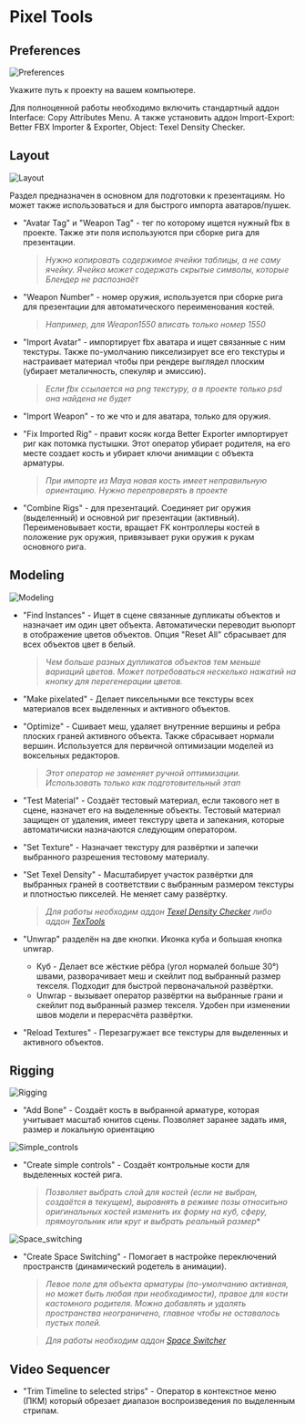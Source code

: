 # Pixel Tools
## Preferences
![Preferences](https://github.com/Morphinometr/Pixel_Tools/blob/readme/images/preferences.png)

Укажите путь к проекту на вашем компьютере.

Для полноценной работы необходимо включить стандартный аддон Interface: Copy Attributes Menu. А также установить аддон Import-Export: Better FBX Importer & Exporter, Object: Texel Density Checker.

## Layout
![Layout](https://github.com/Morphinometr/Pixel_Tools/blob/readme/images/layout.png)

Раздел предназначен в основном для подготовки к презентациям. Но может также использоваться и для быстрого импорта аватаров/пушек.

* "Avatar Tag" и "Weapon Tag" - тег по которому ищется нужный fbx в проекте. Также эти поля используются при сборке рига для презентации.
  > *Нужно копировать содержимое ячейки таблицы, а не саму ячейку. Ячейка может содержать скрытые символы, которые Блендер не распознаёт*

* "Weapon Number" - номер оружия, используется при сборке рига для презентации для автоматического переименования костей.
  > *Например, для Weapon1550 вписать только номер 1550*

* "Import Avatar" - импортирует fbx аватара и ищет связанные с ним текстуры. Также по-умолчанию пикселизирует все его текстуры и настраивает материал чтобы при рендере выглядел плоским (убирает металичность, спекуляр и эмиссию).
  > *Если fbx ссылается на png текстуру, а в проекте только psd она найдена не будет*

* "Import Weapon" - то же что и для аватара, только для оружия.

* "Fix Imported Rig" - правит косяк когда Better Exporter импортирует риг как потомка пустышки. Этот оператор убирает родителя, на его месте создает кость и убирает ключи анимации с объекта арматуры.
  > *При импорте из Maya новая кость имеет неправильную ориентацию. Нужно перепроверять в проекте*

* "Combine Rigs" - для презентаций. Соединяет риг оружия (выделенный) и основной риг презентации (активный). Переименовывает кости, вращает FK контроллеры костей в положение рук оружия, привязывает руки оружия к рукам основного рига.


## Modeling
![Modeling](https://github.com/Morphinometr/Pixel_Tools/blob/readme/images/modeling.png)

* "Find Instances" - Ищет в сцене связанные дупликаты объектов и назначает им один цвет объекта. Автоматически переводит вьюпорт в отображение цветов объектов. Опция "Reset All" сбрасывает для всех объектов цвет в белый. 
  > *Чем больше разных дупликатов объектов тем меньше вариаций цветов. Может потребоваться нескелько нажатий на кнопку для перегенерации цветов.*

* "Make pixelated" - Делает пиксельными все текстуры всех материалов всех выделенных и активного объектов.

* "Optimize" - Сшивает меш, удаляет внутренние вершины и ребра плоских граней активного объекта. Также сбрасывает нормали вершин. Используется для первичной оптимизации моделей из воксельных редакторов. 
  > *Этот оператор не заменяет ручной оптимизации. Использовать только как подготовительный этап*

* "Test Material" - Создаёт тестовый материал, если такового нет в сцене, назначет его на выделенные объекты. Тестовый материал защищен от удаления, имеет текстуру цвета и запекания, которые автоматичиски назначаются следующим оператором.

* "Set Texture" - Назначает текстуру для развёртки и запечки выбранного разрешения тестовому материалу.

* "Set Texel Density" - Масштабирует участок развёртки для выбранных граней в соответствии с выбранным размером текстуры и плотностью пикселей. Не меняет саму развёртку.
  > *Для работы необходим аддон [Texel Density Checker](https://mrven.gumroad.com/l/CEIOR) 
  либо аддон [TexTools](https://github.com/SavMartin/TexTools-Blender)*

* "Unwrap" разделён на две кнопки. Иконка куба и большая кнопка unwrap.
  * Куб - Делает все жёсткие рёбра (угол нормалей больше 30°) швами, разворачивает меш и скейлит под выбранный размер текселя. Подходит для быстрой первоначальной развёртки.
  * Unwrap - вызывает оператор развёртки на выбранные грани и скейлит под выбранный размер текселя. Удобен при изменении швов модели и перерасчёта развёртки.

* "Reload Textures" - Перезагружает все текстуры для выделенных и активного объектов.

## Rigging
![Rigging](https://github.com/Morphinometr/Pixel_Tools/blob/readme/images/rigging.png)

* "Add Bone" - Создаёт кость в выбранной арматуре, которая учитывает масштаб юнитов сцены. Позволяет заранее задать имя, размер и локальную ориентацию

![Simple_controls](https://github.com/Morphinometr/Pixel_Tools/blob/readme/images/simple_controls.png)

* "Create simple controls" - Создаёт контрольные кости для выделенных костей рига. 
  > *Позволяет выбрать слой для костей (если не выбран, создаётся в текущем), выровнять в режиме позы относитьно оригинальных костей изменить их форму на куб, сферу, прямоугольник или круг и выбрать реальный размер**

![Space_switching](https://github.com/Morphinometr/Pixel_Tools/blob/readme/images/space_switching.png)

* "Create Space Switching" - Помогает в настройке переключений пространств (динамический родетель в анимации). 
  > *Левое поле для объекта арматуры (по-умолчанию активная, но может быть любая при необходимости), правое для кости кастомного родителя. Можно добавлять и удалять пространства неограничено, главное чтобы не оставалось пустых полей.*
  
  > *Для работы необходим аддон [Space Switcher](https://gitlab.com/AquaticNightmare/space_switcher/-/tree/master)*

## Video Sequencer

* "Trim Timeline to selected strips" - Оператор в контекстное меню (ПКМ) который обрезает диапазон воспроизведения по выделенным стрипам.